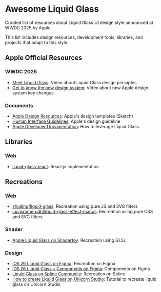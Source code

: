 # Awesome Liquid Glass

Curated list of resources about Liquid Glass UI design style announced at WWDC 2025 by Apple.

This list includes design resources, development tools, libraries, and projects that adapt to this style.

## Apple Official Resources

### WWDC 2025

- [Meet Liquid Glass](https://developer.apple.com/videos/play/wwdc2025/219/): Video about Liquid Glass design principles
- [Get to know the new design system](https://developer.apple.com/videos/play/wwdc2025/356/): Video about new Apple design system key changes

### Documents

- [Apple Design Resources](https://developer.apple.com/design/resources/): Apple's design templates (Sketch) 
- [Human Interface Guidelines](https://developer.apple.com/design/human-interface-guidelines): Apple's design guideline
- [Apple Developer Documentation](https://developer.apple.com/documentation/technologyoverviews/liquid-glass): How to leverage Liquid Glass.

## Libraries

### Web

- [liquid-glass-react](https://github.com/rdev/liquid-glass-react): React.js implementation

## Recreations

### Web

- [shuding/liquid-glass](https://github.com/shuding/liquid-glass): Recreation using pure JS and SVG filters
- [lucasromerodb/liquid-glass-effect-macos](https://github.com/lucasromerodb/liquid-glass-effect-macos): Recreation using pure CSS and SVG filters

### Shader

- [Apple Liquid Glass on Shadertoy](https://www.shadertoy.com/view/WftXD2): Recreation using GLSL

### Design
 - [iOS 26 Liquid Glass on Figma](https://www.figma.com/community/file/1514237154489556536): Recreation on Figma
 - [iOS 26 Liquid Glass • Components on Figma](https://www.figma.com/community/file/1514313836061040295/ios-26-liquid-glass-components): Components on Figma
 - [Liquid Glass on Spline Community](https://app.spline.design/community/file/3cbf0e6a-09c8-4b47-9560-c3ff84130086): Recreation on Spline
 - [How to create Liquid Glass on Unicorn Studio](https://x.com/hiunicornstudio/status/1932171422610448483): Tutorial to recreate liquid glass on Unicorn Studio
 
